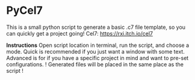 # PyCel7
This is a small python script to generate a basic .c7 file template, so you can quickly get a project going!  Cel7: https://rxi.itch.io/cel7


**Instructions**
Open script location in terminal, run the script, and choose a mode.
Quick is recommended if you just want a window with some text.
Advanced is for if you have a specific project in mind and want to pre-set configurations.
! Generated files will be placed in the same place as the script !
